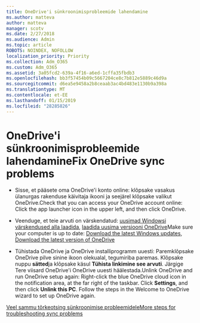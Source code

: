 ```yaml
---
title: OneDrive'i sünkroonimisprobleemide lahendamine
ms.author: matteva
author: matteva
manager: scotv
ms.date: 2/27/2018
ms.audience: Admin
ms.topic: article
ROBOTS: NOINDEX, NOFOLLOW
localization_priority: Priority
ms.collection: Adm_O365
ms.custom: Adm_O365
ms.assetid: 3a05fcd2-639a-4f16-a6ed-1cffa35fbdb3
ms.openlocfilehash: bb3f57454b09c5667204ce8c7b812e5889c46d9a
ms.sourcegitcommit: d6ea5e9458a2b8ceaab3ac4bd483e1130b9a398a
ms.translationtype: MT
ms.contentlocale: et-EE
ms.lasthandoff: 01/15/2019
ms.locfileid: "28285826"
---
```

# <a name="fix-onedrive-sync-problems"></a><span data-ttu-id="92e63-102">OneDrive'i sünkroonimisprobleemide lahendamine</span><span class="sxs-lookup"><span data-stu-id="92e63-102">Fix OneDrive sync problems</span></span>

- <span data-ttu-id="92e63-103">Sisse, et pääsete oma OneDrive'i konto online: klõpsake vasakus ülanurgas rakenduse käivitaja ikooni ja seejärel klõpsake valikut OneDrive.</span><span class="sxs-lookup"><span data-stu-id="92e63-103">Check that you can access your OneDrive account online: Click the app launcher icon in the upper left, and then click OneDrive.</span></span>
    
- <span data-ttu-id="92e63-104">Veenduge, et teie arvuti on värskendatud: [uusimad Windowsi värskendused alla laadida](http://go.microsoft.com/fwlink/p/?LinkId=825773), [laadida uusima versiooni OneDrive](https://go.microsoft.com/fwlink/p/?linkid=844652)</span><span class="sxs-lookup"><span data-stu-id="92e63-104">Make sure your computer is up to date: [Download the latest Windows updates](http://go.microsoft.com/fwlink/p/?LinkId=825773), [Download the latest version of OneDrive](https://go.microsoft.com/fwlink/p/?linkid=844652)</span></span>
    
- <span data-ttu-id="92e63-p101">Tühistada OneDrive ja OneDrive installiprogramm uuesti: Paremklõpsake OneDrive pilve sinine ikoon olekualal, tegumiriba paremas. Klõpsake nuppu **sätted**ja klõpsake käsul **Tühista linkimine see arvuti**. Järgige Tere viisard OneDrive'i OneDrive uuesti häälestada.</span><span class="sxs-lookup"><span data-stu-id="92e63-p101">Unlink OneDrive and run OneDrive setup again: Right-click the blue OneDrive cloud icon in the notification area, at the far right of the taskbar. Click **Settings**, and then click **Unlink this PC**. Follow the steps in the Welcome to OneDrive wizard to set up OneDrive again.</span></span>
    
[<span data-ttu-id="92e63-108">Veel sammu tõrkeotsing sünkroonimise probleemidele</span><span class="sxs-lookup"><span data-stu-id="92e63-108">More steps for troubleshooting sync problems</span></span>](https://go.microsoft.com/fwlink/?linkid=866431)
  

